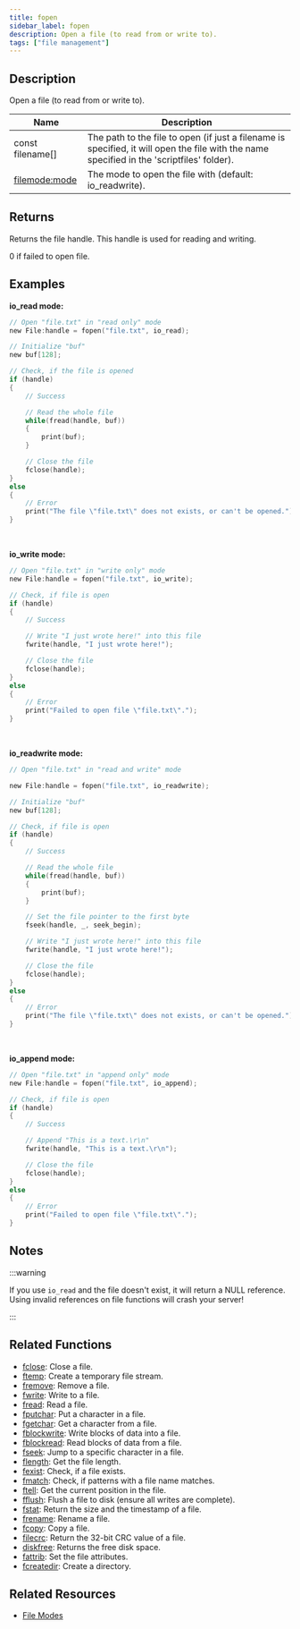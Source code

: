 ```yaml
---
title: fopen
sidebar_label: fopen
description: Open a file (to read from or write to).
tags: ["file management"]
---
```


<LowercaseNote />

## Description

Open a file (to read from or write to).

| Name                                     | Description                                                                                                                                |
| ---------------------------------------- | ------------------------------------------------------------------------------------------------------------------------------------------ |
| const filename[]                         | The path to the file to open (if just a filename is specified, it will open the file with the name specified in the 'scriptfiles' folder). |
| [filemode:mode](../resources/file-modes) | The mode to open the file with (default: io_readwrite).                                                                                    |

## Returns

Returns the file handle. This handle is used for reading and writing.

0 if failed to open file.

## Examples

**io_read mode:**

```c
// Open "file.txt" in "read only" mode
new File:handle = fopen("file.txt", io_read);

// Initialize "buf"
new buf[128];

// Check, if the file is opened
if (handle)
{
    // Success

    // Read the whole file
    while(fread(handle, buf))
    {
        print(buf);
    }

    // Close the file
    fclose(handle);
}
else
{
    // Error
    print("The file \"file.txt\" does not exists, or can't be opened.");
}
```

<br />

**io_write mode:**

```c
// Open "file.txt" in "write only" mode
new File:handle = fopen("file.txt", io_write);

// Check, if file is open
if (handle)
{
    // Success

    // Write "I just wrote here!" into this file
    fwrite(handle, "I just wrote here!");

    // Close the file
    fclose(handle);
}
else
{
    // Error
    print("Failed to open file \"file.txt\".");
}

```

<br />

**io_readwrite mode:**

```c
// Open "file.txt" in "read and write" mode

new File:handle = fopen("file.txt", io_readwrite);

// Initialize "buf"
new buf[128];

// Check, if file is open
if (handle)
{
    // Success

    // Read the whole file
    while(fread(handle, buf))
    {
        print(buf);
    }

    // Set the file pointer to the first byte
    fseek(handle, _, seek_begin);

    // Write "I just wrote here!" into this file
    fwrite(handle, "I just wrote here!");

    // Close the file
    fclose(handle);
}
else
{
    // Error
    print("The file \"file.txt\" does not exists, or can't be opened.");
}
```

<br />

**io_append mode:**

```c
// Open "file.txt" in "append only" mode
new File:handle = fopen("file.txt", io_append);

// Check, if file is open
if (handle)
{
    // Success

    // Append "This is a text.\r\n"
    fwrite(handle, "This is a text.\r\n");

    // Close the file
    fclose(handle);
}
else
{
    // Error
    print("Failed to open file \"file.txt\".");
}
```

## Notes

:::warning

If you use `io_read` and the file doesn't exist, it will return a NULL reference. Using invalid references on file functions will crash your server!

:::

## Related Functions

- [fclose](fclose): Close a file.
- [ftemp](ftemp): Create a temporary file stream.
- [fremove](fremove): Remove a file.
- [fwrite](fwrite): Write to a file.
- [fread](fread): Read a file.
- [fputchar](fputchar): Put a character in a file.
- [fgetchar](fgetchar): Get a character from a file.
- [fblockwrite](fblockwrite): Write blocks of data into a file.
- [fblockread](fblockread): Read blocks of data from a file.
- [fseek](fseek): Jump to a specific character in a file.
- [flength](flength): Get the file length.
- [fexist](fexist): Check, if a file exists.
- [fmatch](fmatch): Check, if patterns with a file name matches.
- [ftell](ftell): Get the current position in the file.
- [fflush](fflush): Flush a file to disk (ensure all writes are complete).
- [fstat](fstat): Return the size and the timestamp of a file.
- [frename](frename): Rename a file.
- [fcopy](fcopy): Copy a file.
- [filecrc](filecrc): Return the 32-bit CRC value of a file.
- [diskfree](diskfree): Returns the free disk space.
- [fattrib](fattrib): Set the file attributes.
- [fcreatedir](fcreatedir): Create a directory.

## Related Resources

- [File Modes](../resources/file-modes)
